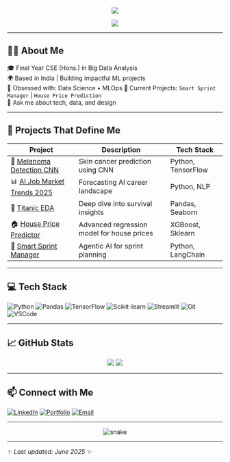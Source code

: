 <!-- Banner -->
<p align="center">
  <img src="https://capsule-render.vercel.app/api?type=waving&color=gradient&height=200&section=header&text=Hi%20I'm%20Arpita%20👩‍💻&fontSize=40&fontColor=fff&animation=fadeIn" />
</p>

<p align="center">
  <img src="https://readme-typing-svg.demolab.com/?lines=Final%20Year%20B.Tech%20CSE%20(Hons)%20in%20Big%20Data%20Analysis;AI%20Enthusiast%20%7C%20Open-Source%20Lover%20%7C%20Future%20Data%20Scientist;&center=true&width=1000&height=45&color=58A6FF&pause=1000" />
</p>

---

## 👩‍💻 About Me

🎓 Final Year CSE (Hons.) in Big Data Analysis  
🌍 Based in India | Building impactful ML projects  
🧠 Obsessed with: Data Science • MLOps 
🚀 Current Projects: `Smart Sprint Manager` | `House Price Prediction`  
💬 Ask me about tech, data, and design

---

## 🚀 Projects That Define Me

| Project | Description | Tech Stack |
|--------|-------------|------------|
| 🔬 [Melanoma Detection CNN](https://github.com/Jexa07/Melanoma-Detection-System-using-Convolutional-Neural-Networks-Public) | Skin cancer prediction using CNN | Python, TensorFlow |
| 📊 [AI Job Market Trends 2025](https://github.com/Jexa07/ai-job-market-trends-2025) | Forecasting AI career landscape | Python, NLP |
| 🚢 [Titanic EDA](https://github.com/Jexa07/Titanic-Dataset---Exploratory-Data-Analysis-EDA-Public) | Deep dive into survival insights | Pandas, Seaborn |
| 🏠 [House Price Predictor](https://github.com/Jexa07/House-Price-Prediction) | Advanced regression model for house prices | XGBoost, Sklearn |
| 🤖 [Smart Sprint Manager](https://github.com/Jexa07/smart-sprint-manager) | Agentic AI for sprint planning | Python, LangChain |

---

## 💻 Tech Stack

![Python](https://img.shields.io/badge/-Python-333?style=for-the-badge&logo=python)
![Pandas](https://img.shields.io/badge/-Pandas-150458?style=for-the-badge&logo=pandas)
![TensorFlow](https://img.shields.io/badge/-TensorFlow-FF6F00?style=for-the-badge&logo=tensorflow)
![Scikit-learn](https://img.shields.io/badge/-Scikit_Learn-F7931E?style=for-the-badge&logo=scikit-learn)
![Streamlit](https://img.shields.io/badge/-Streamlit-FF4B4B?style=for-the-badge&logo=streamlit)
![Git](https://img.shields.io/badge/-Git-F05032?style=for-the-badge&logo=git)
![VSCode](https://img.shields.io/badge/-VS%20Code-007ACC?style=for-the-badge&logo=visual-studio-code)

---

## 📈 GitHub Stats

<p align="center">
  <img src="https://github-readme-stats.vercel.app/api?username=Jexa07&show_icons=true&theme=radical" />
  <img src="https://github-readme-streak-stats.herokuapp.com?user=Jexa07&theme=radical" />
</p>

---

## 📫 Connect with Me

[![LinkedIn](https://img.shields.io/badge/-LinkedIn-blue?style=flat-square&logo=linkedin)](https://www.linkedin.com/in/arpitapani07/)
[![Portfolio](https://img.shields.io/badge/-Portfolio-black?style=flat-square&logo=github)](https://github.com/Jexa07)
[![Email](https://img.shields.io/badge/-Email-c14438?style=flat-square&logo=gmail&logoColor=white)](arpita.pani2018@gmail.com)

---

<p align="center">
  <img src="https://github.com/Jexa07/Jexa07/blob/output/github-contribution-grid-snake.svg" alt="snake" />
</p>

<!-- Snake animation GitHub Action required -->

---

_✨ Last updated: June 2025 ✨_
